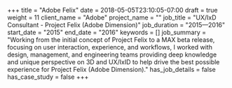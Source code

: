 +++
title = "Adobe Felix"
date = 2018-05-05T23:10:05-07:00
draft = true
weight = 11
client_name = "Adobe"
project_name = ""
job_title = "UX/IxD Consultant - Project Felix (Adobe Dimension)"
job_duration = "2015—2016"
start_date = "2015"
end_date = "2016"
keywords = []
job_summary = "Working from the initial concept of Project Felix to a MAX beta release, focusing on user interaction, experience, and workflows, I worked with design, management, and engineering teams providing deep knowledge and unique perspective on 3D and UX/IxID to help drive the best possible experience for Project Felix (Adobe Dimension)."
has_job_details = false
has_case_study = false
+++
